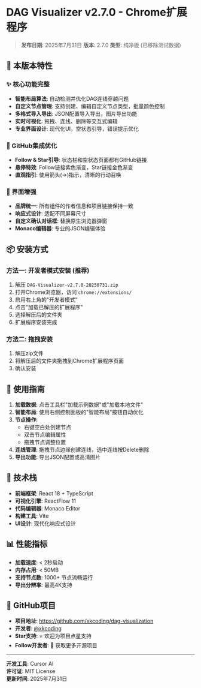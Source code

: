 # DAG Visualizer v2.7.0 - Chrome扩展程序

> **发布日期**: 2025年7月31日
> **版本**: 2.7.0
> **类型**: 纯净版 (已移除测试数据)

## 🎯 本版本特性

### ✨ 核心功能完整
- **智能布局算法**: 自动检测并优化DAG连线穿越问题
- **自定义节点管理**: 支持创建、编辑自定义节点类型，批量颜色控制
- **多格式导入导出**: JSON配置导入导出，图片导出功能
- **实时可视化**: 拖拽、连线、删除等交互式编辑
- **专业界面设计**: 现代化UI，空状态引导，错误提示优化

### 🔗 GitHub集成优化
- **Follow & Star引导**: 状态栏和空状态页面都有GitHub链接
- **悬停特效**: Follow链接紫色渐变，Star链接金色渐变
- **直观指引**: 使用箭头(→)指示，清晰的行动召唤

### 🎨 界面增强
- **品牌统一**: 所有组件的作者信息和项目链接保持一致
- **响应式设计**: 适配不同屏幕尺寸
- **自定义确认对话框**: 替换原生浏览器弹窗
- **Monaco编辑器**: 专业的JSON编辑体验

## 📦 安装方式

### 方法一: 开发者模式安装 (推荐)
1. 解压 `DAG-Visualizer-v2.7.0-20250731.zip`
2. 打开Chrome浏览器，访问 `chrome://extensions/`
3. 启用右上角的"开发者模式"
4. 点击"加载已解压的扩展程序"
5. 选择解压后的文件夹
6. 扩展程序安装完成

### 方法二: 拖拽安装
1. 解压zip文件
2. 将解压后的文件夹拖拽到Chrome扩展程序页面
3. 确认安装

## 🚀 使用指南

1. **加载数据**: 点击工具栏"加载示例数据"或"加载本地文件"
2. **智能布局**: 使用右侧控制面板的"智能布局"按钮自动优化
3. **节点操作**: 
   - 右键空白处创建节点
   - 双击节点编辑属性
   - 拖拽节点调整位置
4. **连线管理**: 拖拽节点边缘创建连线，选中连线按Delete删除
5. **导出功能**: 导出JSON配置或高清图片

## 🔧 技术栈

- **前端框架**: React 18 + TypeScript
- **可视化引擎**: ReactFlow 11
- **代码编辑器**: Monaco Editor
- **构建工具**: Vite
- **UI设计**: 现代化响应式设计

## 📊 性能指标

- **加载速度**: < 2秒启动
- **内存占用**: < 50MB
- **支持节点数**: 1000+ 节点流畅运行
- **导出分辨率**: 最高4K支持

## 🌟 GitHub项目

- **项目地址**: https://github.com/xkcoding/dag-visualization
- **开发者**: [@xkcoding](https://github.com/xkcoding)
- **Star支持**: ⭐ 欢迎为项目点星支持
- **Follow开发者**: 👤 获取更多开源项目

---

**开发工具**: Cursor AI  
**许可证**: MIT License  
**更新时间**: 2025年7月31日